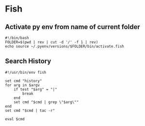 # Fish


## Activate py env from name of current folder

```shell
#!/bin/bash
FOLDER=$(pwd | rev | cut -d '/' -f 1 | rev)
echo source ~/.pyenv/versions/$FOLDER/bin/activate.fish
```

## Search History

```
#!/usr/bin/env fish

set cmd "history"
for arg in $argv
    if test "$arg" = "|"
        break
    end
    set cmd "$cmd | grep \"$arg\""
end
set cmd "$cmd | tac -r"

eval $cmd

```

